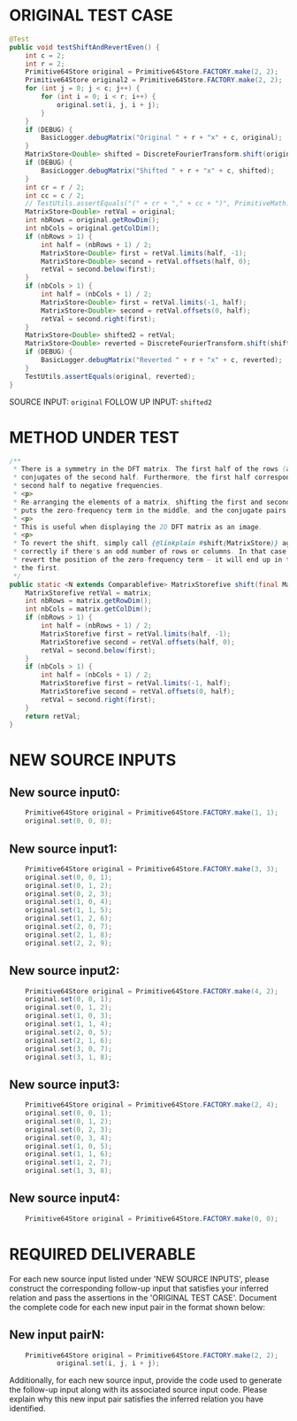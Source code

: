 # ORIGINAL TEST CASE
```java
@Test
public void testShiftAndRevertEven() {
    int c = 2;
    int r = 2;
    Primitive64Store original = Primitive64Store.FACTORY.make(2, 2);
    Primitive64Store original2 = Primitive64Store.FACTORY.make(2, 2);
    for (int j = 0; j < c; j++) {
        for (int i = 0; i < r; i++) {
            original.set(i, j, i + j);
        }
    }
    if (DEBUG) {
        BasicLogger.debugMatrix("Original " + r + "x" + c, original);
    }
    MatrixStore<Double> shifted = DiscreteFourierTransform.shift(original);
    if (DEBUG) {
        BasicLogger.debugMatrix("Shifted " + r + "x" + c, shifted);
    }
    int cr = r / 2;
    int cc = c / 2;
    // TestUtils.assertEquals("(" + cr + "," + cc + ")", PrimitiveMath.ZERO, shifted.doubleValue(cr, cc));
    MatrixStore<Double> retVal = original;
    int nbRows = original.getRowDim();
    int nbCols = original.getColDim();
    if (nbRows > 1) {
        int half = (nbRows + 1) / 2;
        MatrixStore<Double> first = retVal.limits(half, -1);
        MatrixStore<Double> second = retVal.offsets(half, 0);
        retVal = second.below(first);
    }
    if (nbCols > 1) {
        int half = (nbCols + 1) / 2;
        MatrixStore<Double> first = retVal.limits(-1, half);
        MatrixStore<Double> second = retVal.offsets(0, half);
        retVal = second.right(first);
    }
    MatrixStore<Double> shifted2 = retVal;
    MatrixStore<Double> reverted = DiscreteFourierTransform.shift(shifted2);
    if (DEBUG) {
        BasicLogger.debugMatrix("Reverted " + r + "x" + c, reverted);
    }
    TestUtils.assertEquals(original, reverted);
}

```
SOURCE INPUT: `original`
FOLLOW UP INPUT: `shifted2`


# METHOD UNDER TEST
```java
/**
 * There is a symmetry in the DFT matrix. The first half of the rows (and columns) are the complex
 * conjugates of the second half. Furthermore, the first half correspond to positive frequencies, and the
 * second half to negative frequencies.
 * <p>
 * Re-arranging the elements of a matrix, shifting the first and second halves of the rows (and columns),
 * puts the zero-frequency term in the middle, and the conjugate pairs at equal distances from the centre.
 * <p>
 * This is useful when displaying the 2D DFT matrix as an image.
 * <p>
 * To revert the shift, simply call {@linkplain #shift(MatrixStore)} again. However, this will not work
 * correctly if there's an odd number of rows or columns. In that case the second call will not correctly
 * revert the position of the zero-frequency term – it will end up in the last row/column instead of in
 * the first.
 */
public static <N extends Comparablefive> MatrixStorefive shift(final MatrixStorefive matrix) {
    MatrixStorefive retVal = matrix;
    int nbRows = matrix.getRowDim();
    int nbCols = matrix.getColDim();
    if (nbRows > 1) {
        int half = (nbRows + 1) / 2;
        MatrixStorefive first = retVal.limits(half, -1);
        MatrixStorefive second = retVal.offsets(half, 0);
        retVal = second.below(first);
    }
    if (nbCols > 1) {
        int half = (nbCols + 1) / 2;
        MatrixStorefive first = retVal.limits(-1, half);
        MatrixStorefive second = retVal.offsets(0, half);
        retVal = second.right(first);
    }
    return retVal;
}

```


# NEW SOURCE INPUTS
## New source input0:
```java
    Primitive64Store original = Primitive64Store.FACTORY.make(1, 1);
    original.set(0, 0, 0);
```

## New source input1:
```java
    Primitive64Store original = Primitive64Store.FACTORY.make(3, 3);
    original.set(0, 0, 1);
    original.set(0, 1, 2);
    original.set(0, 2, 3);
    original.set(1, 0, 4);
    original.set(1, 1, 5);
    original.set(1, 2, 6);
    original.set(2, 0, 7);
    original.set(2, 1, 8);
    original.set(2, 2, 9);
```

## New source input2:
```java
    Primitive64Store original = Primitive64Store.FACTORY.make(4, 2);
    original.set(0, 0, 1);
    original.set(0, 1, 2);
    original.set(1, 0, 3);
    original.set(1, 1, 4);
    original.set(2, 0, 5);
    original.set(2, 1, 6);
    original.set(3, 0, 7);
    original.set(3, 1, 8);
```

## New source input3:
```java
    Primitive64Store original = Primitive64Store.FACTORY.make(2, 4);
    original.set(0, 0, 1);
    original.set(0, 1, 2);
    original.set(0, 2, 3);
    original.set(0, 3, 4);
    original.set(1, 0, 5);
    original.set(1, 1, 6);
    original.set(1, 2, 7);
    original.set(1, 3, 8);
```

## New source input4:
```java
    Primitive64Store original = Primitive64Store.FACTORY.make(0, 0);
```



# REQUIRED DELIVERABLE
For each new source input listed under 'NEW SOURCE INPUTS', please construct the corresponding follow-up input that satisfies your inferred relation and pass the assertions in the 'ORIGINAL TEST CASE'. Document the complete code for each new input pair in the format shown below:
## New input pairN:
```java
    Primitive64Store original = Primitive64Store.FACTORY.make(2, 2);
            original.set(i, j, i + j);
```

Additionally, for each new source input, provide the code used to generate the follow-up input along with its associated source input code. Please explain why this new input pair satisfies the inferred relation you have identified.